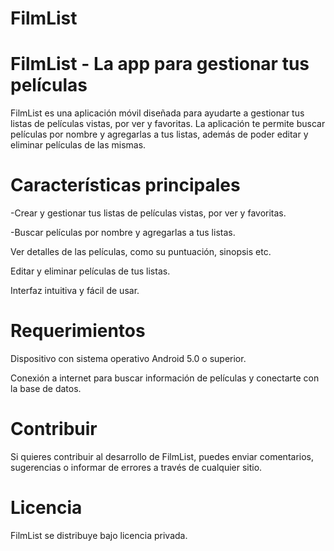 # FilmList
# FilmList - La app para gestionar tus películas
FilmList es una aplicación móvil diseñada para ayudarte a gestionar tus listas de películas vistas, por ver y favoritas. La aplicación te permite buscar películas por nombre y agregarlas a tus listas, además de poder editar y eliminar películas de las mismas.

# Características principales
-Crear y gestionar tus listas de películas vistas, por ver y favoritas.

-Buscar películas por nombre y agregarlas a tus listas.

Ver detalles de las películas, como su puntuación, sinopsis etc.

Editar y eliminar películas de tus listas.

Interfaz intuitiva y fácil de usar.

# Requerimientos

Dispositivo con sistema operativo Android 5.0 o superior.

Conexión a internet para buscar información de películas y conectarte con la base de datos.

# Contribuir
Si quieres contribuir al desarrollo de FilmList, puedes enviar comentarios, sugerencias o informar de errores a través de cualquier sitio.

# Licencia
FilmList se distribuye bajo licencia privada.


